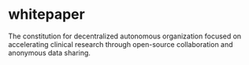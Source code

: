 # whitepaper
The constitution for decentralized autonomous organization focused on accelerating clinical research through open-source collaboration and anonymous data sharing.
